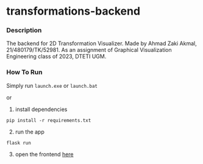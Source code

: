 # transformations-backend

### Description
The backend for 2D Transformation Visualizer. Made by Ahmad Zaki Akmal, 21/480179/TK/52981. As an assignment of Graphical Visualization Engineering class of 2023, DTETI UGM.


### How To Run
Simply run `launch.exe` or `launch.bat`

or

1. install dependencies
 ```
 pip install -r requirements.txt
 ```
 
 2. run the app
 ```
 flask run
 ```
 
 3. open the frontend [here](https://transformations-frontend.vercel.app)
